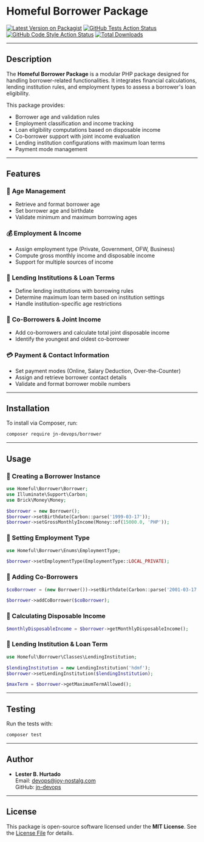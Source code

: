 # Homeful Borrower Package

[![Latest Version on Packagist](https://img.shields.io/packagist/v/jn-devops/borrower.svg?style=flat-square)](https://packagist.org/packages/jn-devops/borrower)
[![GitHub Tests Action Status](https://img.shields.io/github/actions/workflow/status/jn-devops/borrower/run-tests.yml?branch=main&label=tests&style=flat-square)](https://github.com/jn-devops/borrower/actions?query=workflow%3Arun-tests+branch%3Amain)
[![GitHub Code Style Action Status](https://img.shields.io/github/actions/workflow/status/jn-devops/borrower/fix-php-code-style-issues.yml?branch=main&label=code%20style&style=flat-square)](https://github.com/jn-devops/borrower/actions?query=workflow%3A"Fix+PHP+code+style+issues"+branch%3Amain)
[![Total Downloads](https://img.shields.io/packagist/dt/jn-devops/borrower.svg?style=flat-square)](https://packagist.org/packages/jn-devops/borrower)

---

## Description

The **Homeful Borrower Package** is a modular PHP package designed for handling borrower-related functionalities. It integrates financial calculations, lending institution rules, and employment types to assess a borrower's loan eligibility.

This package provides:
- Borrower age and validation rules
- Employment classification and income tracking
- Loan eligibility computations based on disposable income
- Co-borrower support with joint income evaluation
- Lending institution configurations with maximum loan terms
- Payment mode management

---

## Features

### 📌 **Age Management**
- Retrieve and format borrower age
- Set borrower age and birthdate
- Validate minimum and maximum borrowing ages

### 💰 **Employment & Income**
- Assign employment type (Private, Government, OFW, Business)
- Compute gross monthly income and disposable income
- Support for multiple sources of income

### 🏦 **Lending Institutions & Loan Terms**
- Define lending institutions with borrowing rules
- Determine maximum loan term based on institution settings
- Handle institution-specific age restrictions

### 🤝 **Co-Borrowers & Joint Income**
- Add co-borrowers and calculate total joint disposable income
- Identify the youngest and oldest co-borrower

### 💳 **Payment & Contact Information**
- Set payment modes (Online, Salary Deduction, Over-the-Counter)
- Assign and retrieve borrower contact details
- Validate and format borrower mobile numbers

---

## Installation

To install via Composer, run:

```bash
composer require jn-devops/borrower
```

---

## Usage

### 🔹 Creating a Borrower Instance

```php
use Homeful\Borrower\Borrower;
use Illuminate\Support\Carbon;
use Brick\Money\Money;

$borrower = new Borrower();
$borrower->setBirthdate(Carbon::parse('1999-03-17'));
$borrower->setGrossMonthlyIncome(Money::of(15000.0, 'PHP'));
```

### 🔹 Setting Employment Type

```php
use Homeful\Borrower\Enums\EmploymentType;

$borrower->setEmploymentType(EmploymentType::LOCAL_PRIVATE);
```

### 🔹 Adding Co-Borrowers

```php
$coBorrower = (new Borrower())->setBirthdate(Carbon::parse('2001-03-17'))->setGrossMonthlyIncome(Money::of(14000.0, 'PHP'));

$borrower->addCoBorrower($coBorrower);
```

### 🔹 Calculating Disposable Income

```php
$monthlyDisposableIncome = $borrower->getMonthlyDisposableIncome();
```

### 🔹 Lending Institution & Loan Term

```php
use Homeful\Borrower\Classes\LendingInstitution;

$lendingInstitution = new LendingInstitution('hdmf');
$borrower->setLendingInstitution($lendingInstitution);

$maxTerm = $borrower->getMaximumTermAllowed();
```

---

## Testing

Run the tests with:

```bash
composer test
```

---

## Author

- **Lester B. Hurtado**  
  Email: [devops@joy-nostalg.com](mailto:devops@joy-nostalg.com)  
  GitHub: [jn-devops](https://github.com/jn-devops)

---

## License

This package is open-source software licensed under the **MIT License**. See the [License File](LICENSE.md) for details.
